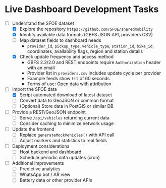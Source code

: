 # Live Dashboard Development Tasks

- [ ] Understand the SFOE dataset
  - [x] Explore the repository `https://github.com/SFOE/sharedmobility`
  - [x] Identify available data formats (GBFS JSON API, providers CSV)
  - [ ] Map dataset fields to dashboard needs
    - `provider_id`, `pickup_type`, `vehicle_type`, `station_id`, `bike_id`,
      coordinates, availability flags, region and station details
  - [x] Check update frequency and access method
    - GBFS 2.3/2.0 and REST endpoints require `Authorization` header with an email
    - Provider list in `providers.csv` includes update cycle per provider
    - Example feeds show `ttl` of 60 seconds
    - Terms of use: Open data with attribution

- [ ] Import the SFOE data
  - [x] Script automated download of latest dataset
  - [ ] Convert data to GeoJSON or common format
  - [ ] (Optional) Store data in PostGIS or similar DB

- [ ] Provide a REST/GeoJSON endpoint
  - [ ] Serve `/api/vehicles` returning current data
  - [ ] Consider caching to minimize network usage

- [ ] Update the frontend
  - [ ] Replace `generateMockVehicles()` with API call
  - [ ] Adjust markers and statistics to real fields

- [ ] Deployment considerations
  - [ ] Host backend and dashboard
  - [ ] Schedule periodic data updates (cron)

- [ ] Additional improvements
  - [ ] Predictive analytics
  - [ ] WhatsApp bot / AR view
  - [ ] Battery data or other provider APIs
